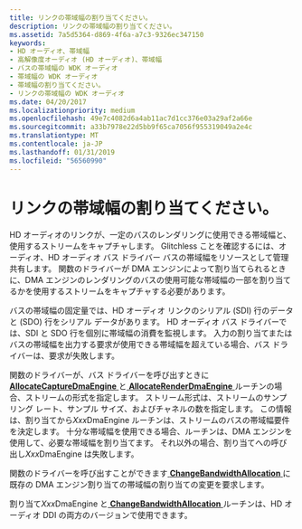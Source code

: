 ```yaml
---
title: リンクの帯域幅の割り当てください。
description: リンクの帯域幅の割り当てください。
ms.assetid: 7a5d5364-d869-4f6a-a7c3-9326ec347150
keywords:
- HD オーディオ、帯域幅
- 高解像度オーディオ (HD オーディオ)、帯域幅
- バスの帯域幅の WDK オーディオ
- 帯域幅の WDK オーディオ
- 帯域幅の割り当てください。
- リンクの帯域幅の WDK オーディオ
ms.date: 04/20/2017
ms.localizationpriority: medium
ms.openlocfilehash: 49e7c4082d6a4ab11ac7d1cc376e03a29af2a66e
ms.sourcegitcommit: a33b7978e22d5bb9f65ca7056f955319049a2e4c
ms.translationtype: MT
ms.contentlocale: ja-JP
ms.lasthandoff: 01/31/2019
ms.locfileid: "56560990"
---
```

# <a name="allocating-link-bandwidth"></a>リンクの帯域幅の割り当てください。


HD オーディオのリンクが、一定のバスのレンダリングに使用できる帯域幅と、使用するストリームをキャプチャします。 Glitchless ことを確認するには、オーディオ、HD オーディオ バス ドライバー バスの帯域幅をリソースとして管理共有します。 関数のドライバーが DMA エンジンによって割り当てられるときに、DMA エンジンのレンダリングのバスの使用可能な帯域幅の一部を割り当てるかを使用するストリームをキャプチャする必要があります。

バスの帯域幅の固定量では、HD オーディオ リンクのシリアル (SDI) 行のデータと (SDO) 行をシリアル データがあります。 HD オーディオ バス ドライバーでは、SDI と SDO 行を個別に帯域幅の消費を監視します。 入力の割り当てまたはバスの帯域幅を出力する要求が使用できる帯域幅を超えている場合、バス ドライバーは、要求が失敗します。

関数のドライバーが、バス ドライバーを呼び出すときに[ **AllocateCaptureDmaEngine** ](https://msdn.microsoft.com/library/windows/hardware/ff536177)と[ **AllocateRenderDmaEngine** ](https://msdn.microsoft.com/library/windows/hardware/ff536181)ルーチンの場合、ストリームの形式を指定します。 ストリーム形式は、ストリームのサンプリング レート、サンプル サイズ、およびチャネルの数を指定します。 この情報は、割り当てから*Xxx*DmaEngine ルーチンは、ストリームのバスの帯域幅要件を決定します。 十分な帯域幅を使用できる場合、ルーチンは、DMA エンジンを使用して、必要な帯域幅を割り当てます。 それ以外の場合、割り当てへの呼び出し*Xxx*DmaEngine は失敗します。

関数のドライバーを呼び出すことができます[ **ChangeBandwidthAllocation** ](https://msdn.microsoft.com/library/windows/hardware/ff536229)に既存の DMA エンジン割り当ての帯域幅の割り当ての変更を要求します。

割り当て*Xxx*DmaEngine と[ **ChangeBandwidthAllocation** ](https://msdn.microsoft.com/library/windows/hardware/ff536229)ルーチンは、HD オーディオ DDI の両方のバージョンで使用できます。

 

 




